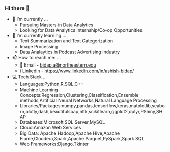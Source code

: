 ### Hi there 👋
- 🔭 I’m currently ...
  - Pursuing Masters in Data Analytics
  - Looking for Data Analytics Internship/Co-op Opportunities
- 🌱 I’m currently learning ...
  - Text Summarization and Text Categorization 
  - Image Processing
  - Data Analaytics in Podcast Advertising Industry
- 📫 How to reach me: ...
  - :email: Email - bidap.a@northeastern.edu
  - :information_source: Linkedin - https://www.linkedin.com/in/ashish-bidap/
- :computer: Tech Stack ...<br>
    - Languages:Python,R,SQL,C++ <br>
    - Machine Learning Concepts:Regression,Clustering,Classification,Ensemble methods,Artificial Neural Networks,Natural Language Processing<br>
    - Libraries/Packages:numpy,pandas,tensorflow,keras,matplotlib,seaborn,plotly,dash,beautifulsoap,nltk,scikitlearn,ggplot2,dplyr,RShiny,SHAP<br>
    - Databases:Microsoft SQL Server,MySQL<br>
    - Cloud:Amazon Web Services<br>
    - Big Data: Apache Hadoop,Apache Hive,Apache Flume,Cloudera,Spark,Apache Parquet,PySpark,Spark SQL <br>
    - Web Frameworks:Django,Tkinter
